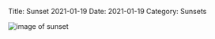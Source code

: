 Title: Sunset 2021-01-19
Date: 2021-01-19
Category: Sunsets

![image of sunset](https://api.pcloud.com/getpubthumb?code=XZjPlmXZJWnWIlP18ApfWcVVJMprkfgQ6vjk&linkpassword=undefined&size=800x800&crop=0&type=autok)
